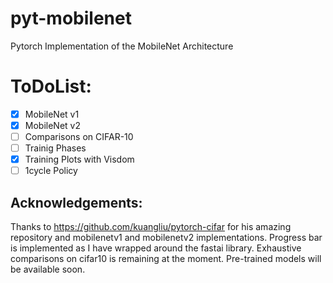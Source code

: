 # pyt-mobilenet
Pytorch Implementation of the MobileNet Architecture

# ToDoList:
  - [x] MobileNet v1
  - [x] MobileNet v2
  - [ ] Comparisons on CIFAR-10
  - [ ] Trainig Phases
  - [x] Training Plots with Visdom
  - [ ] 1cycle Policy

## Acknowledgements:
Thanks to https://github.com/kuangliu/pytorch-cifar for his amazing repository and mobilenetv1 and mobilenetv2 implementations. Progress bar is implemented as I have wrapped around the fastai library. Exhaustive comparisons on cifar10 is remaining at the moment. Pre-trained models will be available soon.
